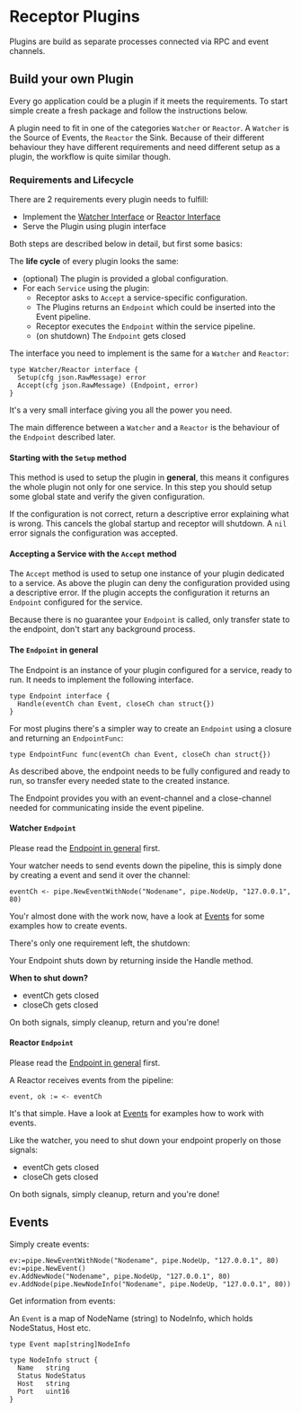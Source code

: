 # Receptor Plugins

Plugins are build as separate processes connected via RPC and event channels.

## Build your own Plugin
Every go application could be a plugin if it meets the requirements.
To start simple create a fresh package and follow the instructions below.

A plugin need to fit in one of the categories `Watcher` or `Reactor`.
A `Watcher` is the Source of Events, the `Reactor` the Sink.
Because of their different behaviour they have different requirements and need
different setup as a plugin, the workflow is quite similar though.

### Requirements and Lifecycle
There are 2 requirements every plugin needs to fulfill:
- Implement the [Watcher Interface](pipe/watcher.go) or [Reactor Interface](pipe/reactor.go)
- Serve the Plugin using plugin interface

Both steps are described below in detail, but first some basics:

The **life cycle** of every plugin looks the same:
- (optional) The plugin is provided a global configuration.
- For each `Service` using the plugin:
  - Receptor asks to `Accept` a service-specific configuration.
  - The Plugins returns an `Endpoint` which could be inserted into the Event pipeline.
  - Receptor executes the `Endpoint` within the service pipeline.
  - (on shutdown) The `Endpoint` gets closed

The interface you need to implement is the same for a `Watcher` and `Reactor`:
```golang
type Watcher/Reactor interface {
  Setup(cfg json.RawMessage) error
  Accept(cfg json.RawMessage) (Endpoint, error)
}
```
It's a very small interface giving you all the power you need.

The main difference between a `Watcher` and a `Reactor` is the behaviour of the `Endpoint` described later.

#### Starting with the `Setup` method
This method is used to setup the plugin in **general**, this means it configures
the whole plugin not only for one service.
In this step you should setup some global state and verify the given configuration.

If the configuration is not correct, return a descriptive error explaining what is wrong.
This cancels the global startup and receptor will shutdown. A `nil` error signals the
configuration was accepted.


#### Accepting a Service with the `Accept` method
The `Accept` method is used to setup one instance of your plugin dedicated to a service.
As above the plugin can deny the configuration provided using a descriptive error.
If the plugin accepts the configuration it returns an `Endpoint` configured for the service.

Because there is no guarantee your `Endpoint` is called, only transfer state to the endpoint,
don't start any background process.

#### The `Endpoint` in general
The Endpoint is an instance of your plugin configured for a service, ready to run.
It needs to implement the following interface.

```golang
type Endpoint interface {
  Handle(eventCh chan Event, closeCh chan struct{})
}
```

For most plugins there's a simpler way to create an `Endpoint` using a closure
and returning an `EndpointFunc`:

```golang
type EndpointFunc func(eventCh chan Event, closeCh chan struct{})
```


As described above, the endpoint needs to be fully configured and ready to run,
so transfer every needed state to the created instance.

The Endpoint provides you with an event-channel and a close-channel needed for communicating
inside the event pipeline.


#### Watcher `Endpoint`
Please read the [Endpoint in general](#the-endpoint-in-general) first.

Your watcher needs to send events down the pipeline, this is simply done by creating a event and send it over the channel:

```golang
eventCh <- pipe.NewEventWithNode("Nodename", pipe.NodeUp, "127.0.0.1", 80)
```

You'r almost done with the work now, have a look at [Events](#events) for some examples how to create events.

There's only one requirement left, the shutdown:

Your Endpoint shuts down by returning inside the Handle method.

**When to shut down?**
- eventCh gets closed
- closeCh gets closed

On both signals, simply cleanup, return and you're done!

#### Reactor `Endpoint`
Please read the [Endpoint in general](#the-endpoint-in-general) first.

A Reactor receives events from the pipeline:

```golang
event, ok := <- eventCh
```
It's that simple. Have a look at [Events](#events) for examples how to work with events.

Like the watcher, you need to shut down your endpoint properly on those signals:
- eventCh gets closed
- closeCh gets closed

On both signals, simply cleanup, return and you're done!

## Events

Simply create events:
```golang
ev:=pipe.NewEventWithNode("Nodename", pipe.NodeUp, "127.0.0.1", 80)
ev:=pipe.NewEvent()
ev.AddNewNode("Nodename", pipe.NodeUp, "127.0.0.1", 80)
ev.AddNode(pipe.NewNodeInfo("Nodename", pipe.NodeUp, "127.0.0.1", 80))
```

Get information from events:

An `Event` is a map of NodeName (string) to NodeInfo, which holds NodeStatus, Host etc.
```golang
type Event map[string]NodeInfo

type NodeInfo struct {
  Name   string
  Status NodeStatus
  Host   string
  Port   uint16
}
```

